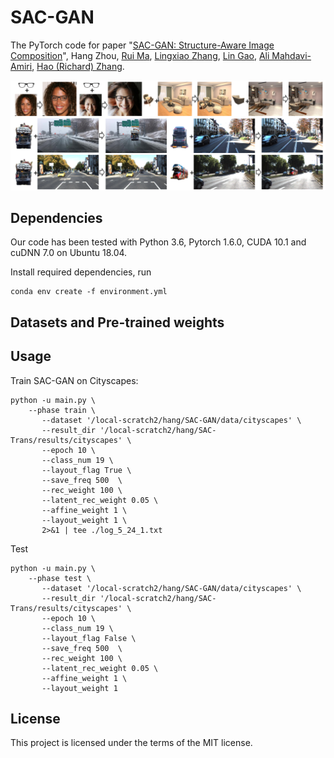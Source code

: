 # SAC-GAN

The PyTorch code for paper "[SAC-GAN: Structure-Aware Image Composition](https://arxiv.org/abs/2112.06596)", Hang Zhou, [Rui Ma](https://ruim-jlu.github.io/), [Lingxiao Zhang](https://scholar.google.com/citations?user=Feu8yU0AAAAJ&hl=en), [Lin Gao](http://geometrylearning.com/lin/), [Ali Mahdavi-Amiri](https://www.sfu.ca/~amahdavi/Home.html), [Hao (Richard) Zhang](https://www.cs.sfu.ca/~haoz/).

<img src='img/teaser.png' />

Dependencies
--
Our code has been tested with Python 3.6, Pytorch 1.6.0, CUDA 10.1 and cuDNN 7.0 on Ubuntu 18.04.

Install required dependencies, run
```
conda env create -f environment.yml
```

Datasets and Pre-trained weights
--

Usage
--

Train SAC-GAN on Cityscapes: 
```
python -u main.py \
    --phase train \
       --dataset '/local-scratch2/hang/SAC-GAN/data/cityscapes' \
       --result_dir '/local-scratch2/hang/SAC-Trans/results/cityscapes' \
       --epoch 10 \
       --class_num 19 \
       --layout_flag True \
       --save_freq 500  \
       --rec_weight 100 \
       --latent_rec_weight 0.05 \
       --affine_weight 1 \
       --layout_weight 1 \
       2>&1 | tee ./log_5_24_1.txt
```

Test
```
python -u main.py \
    --phase test \
       --dataset '/local-scratch2/hang/SAC-GAN/data/cityscapes' \
       --result_dir '/local-scratch2/hang/SAC-Trans/results/cityscapes' \
       --epoch 10 \
       --class_num 19 \
       --layout_flag False \
       --save_freq 500  \
       --rec_weight 100 \
       --latent_rec_weight 0.05 \
       --affine_weight 1 \
       --layout_weight 1 
```

License
--
This project is licensed under the terms of the MIT license. 
